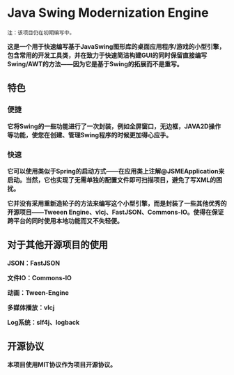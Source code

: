 # Java Swing Modernization Engine

`注：该项目仍在初期编写中。`

**这是一个用于快速编写基于JavaSwing图形库的桌面应用程序/游戏的小型引擎，包含常用的开发工具类，并在致力于快速简洁构建GUI的同时保留直接编写Swing/AWT的方法——因为它是基于Swing的拓展而不是重写。**

## 特色

### 便捷

**它将Swing的一些功能进行了一次封装，例如全屏窗口，无边框，JAVA2D操作等功能，使您在创建、管理Swing程序的时候更加得心应手。**

### 快速

**它可以使用类似于Spring的启动方式——在应用类上注解@JSMEApplication来启动。当然，它也实现了无需单独的配置文件即可扫描项目，避免了写XML的困扰。**

**它并没有采用重新造轮子的方法来编写这个小型引擎，而是封装了一些其他优秀的开源项目——Tweeen Engine、vlcj、FastJSON、Commons-IO。使得在保证跨平台的同时使用本地功能而又不失轻便。**

## 对于其他开源项目的使用

**JSON：FastJSON**

**文件IO：Commons-IO**

**动画：Tween-Engine**

**多媒体播放：vlcj**

**Log系统：slf4j、logback**

## 开源协议

**本项目使用MIT协议作为项目开源协议。**

